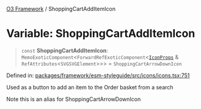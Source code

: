 [O3 Framework](../API.md) / ShoppingCartAddItemIcon

# Variable: ShoppingCartAddItemIcon

> `const` **ShoppingCartAddItemIcon**: `MemoExoticComponent`\<`ForwardRefExoticComponent`\<[`IconProps`](../type-aliases/IconProps.md) & `RefAttributes`\<`SVGSVGElement`\>\>\> = `ShoppingCartArrowDownIcon`

Defined in: [packages/framework/esm-styleguide/src/icons/icons.tsx:751](https://github.com/habeshabro/openmrs-esm-core/blob/main/packages/framework/esm-styleguide/src/icons/icons.tsx#L751)

Used as a button to add an item to the Order basket from a search

Note this is an alias for ShoppingCartArrowDownIcon
